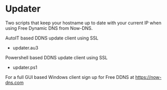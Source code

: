 # Updater

Two scripts that keep your hostname up to date with your current IP when using Free Dynamic DNS from Now-DNS.

AutoIT based DDNS update client using SSL

* updater.au3

Powershell based DDNS update client using SSL

* updater.ps1

For a full GUI based Windows client sign up for Free DDNS at https://now-dns.com
